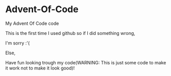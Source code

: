# Advent-Of-Code
My Advent Of Code code

This is the first time I used github so if I did something wrong,

I'm sorry :'(

Else,

Have fun looking trough my code(WARNING: This is just some code to make it work not to make it look good)!
